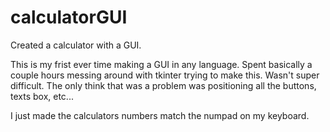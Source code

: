 # calculatorGUI
Created a calculator with a GUI. 

This is my frist ever time making a GUI in any language. Spent basically a couple hours messing around with tkinter trying to make this. Wasn't super difficult. The only think that was a problem was positioning all the buttons, texts box, etc...

I just made the calculators numbers match the numpad on my keyboard.
